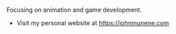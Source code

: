 
 
 Focusing on animation and game development.
- Visit my personal website at https://johnmunene.com
 
 
 
 
 
 
 



  
